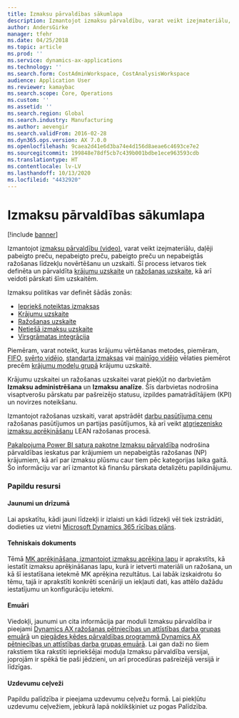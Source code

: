 ```yaml
---
title: Izmaksu pārvaldības sākumlapa
description: Izmantojot izmaksu pārvaldību, varat veikt izejmateriālu, daļēji pabeigto preču, nepabeigto preču, pabeigto preču un nepabeigtās ražošanas līdzekļu novērtēšanu un uzskaiti.
author: AndersGirke
manager: tfehr
ms.date: 04/25/2018
ms.topic: article
ms.prod: ''
ms.service: dynamics-ax-applications
ms.technology: ''
ms.search.form: CostAdminWorkspace, CostAnalysisWorkspace
audience: Application User
ms.reviewer: kamaybac
ms.search.scope: Core, Operations
ms.custom: ''
ms.assetid: ''
ms.search.region: Global
ms.search.industry: Manufacturing
ms.author: aevengir
ms.search.validFrom: 2016-02-28
ms.dyn365.ops.version: AX 7.0.0
ms.openlocfilehash: 9caea2d41e6d3ba74e4d156d8aeae6c4693ce7e2
ms.sourcegitcommit: 199848e78df5cb7c439b001bdbe1ece963593cdb
ms.translationtype: HT
ms.contentlocale: lv-LV
ms.lasthandoff: 10/13/2020
ms.locfileid: "4432920"
---
```

# <a name="cost-management-home-page"></a>Izmaksu pārvaldības sākumlapa

[!include [banner](../includes/banner.md)]

Izmantojot [izmaksu pārvaldību (video)](https://www.youtube.com/watch?v=vXzlC-mOBcg&feature=youtu.be), varat veikt izejmateriālu, daļēji pabeigto preču, nepabeigto preču, pabeigto preču un nepabeigtās ražošanas līdzekļu novērtēšanu un uzskaiti. Šī process ietvaros tiek definēta un pārvaldīta [krājumu uzskaite](cost-object.md) un [ražošanas uzskaite](bom-calculations.md), kā arī veidoti pārskati šīm uzskaitēm.

Izmaksu politikas var definēt šādās zonās:

- [Iepriekš noteiktas izmaksas](costing-versions.md)
- [Krājumu uzskaite](cost-object.md)
- [Ražošanas uzskaite](bom-calculations.md)
- [Netiešā izmaksu uzskaite](costing-sheets.md)
- [Virsgrāmatas integrācija](production-order-cost-analysis.md)

Piemēram, varat noteikt, kuras krājumu vērtēšanas metodes, piemēram, [FIFO](fifo-physical-value-marking.md), [svērto vidējo](weighted-average-physical-value-marking.md), [standarta izmaksas](prerequisites-standard-costs.md) vai [mainīgo vidējo](moving-average.md) vēlaties piemērot precēm [krājumu modeļu grupā](../inventory/reserve-inventory-quantities.md) krājumu uzskaitē.

Krājumu uzskaitei un ražošanas uzskaitei varat piekļūt no darbvietām **Izmaksu administrēšana** un **Izmaksu analīze**. Šīs darbvietas nodrošina visaptverošu pārskatu par pašreizējo statusu, izpildes pamatrādītājiem (KPI) un novirzes noteikšanu. 

Izmantojot ražošanas uzskaiti, varat apstrādēt [darbu pasūtījuma cenu](production-order-cost-analysis.md) ražošanas pasūtījumos un partijas pasūtījumos, kā arī veikt [atgriezenisko izmaksu aprēķināšanu](backflush-costing.md) LEAN ražošanas procesā.

[Pakalpojuma Power BI satura pakotne Izmaksu pārvaldība](../../dev-itpro/analytics/cost-management-content-pack.md) nodrošina pārvaldības ieskatus par krājumiem un nepabeigtās ražošanas (NP) krājumiem, kā arī par izmaksu plūsmu caur tiem pēc kategorijas laika gaitā. Šo informāciju var arī izmantot kā finanšu pārskata detalizētu papildinājumu.

### <a name="additional-resources"></a>Papildu resursi

#### <a name="whats-new-and-in-development"></a>Jaunumi un drīzumā

Lai apskatītu, kādi jauni līdzekļi ir izlaisti un kādi līdzekļi vēl tiek izstrādāti, dodieties uz vietni [Microsoft Dynamics 365 rīcības plāns](https://roadmap.dynamics.com/).

#### <a name="white-paper"></a>Tehniskais dokuments

Tēmā [MK aprēķināšana, izmantojot izmaksu aprēķina lapu](https://www.microsoft.com/download/details.aspx?id=101937) ir aprakstīts, kā iestatīt izmaksu aprēķināšanas lapu, kurā ir ietverti materiāli un ražošana, un kā šī iestatīšana ietekmē MK aprēķina rezultātus. Lai labāk izskaidrotu šo tēmu, tajā ir aprakstīti konkrēti scenāriji un iekļauti dati, kas attēlo dažādu iestatījumu un konfigurāciju ietekmi.

#### <a name="blogs"></a>Emuāri

Viedokļi, jaunumi un cita informācija par moduli Izmaksu pārvaldība ir pieejami [Dynamics AX ražošanas pētniecības un attīstības darba grupas emuārā](https://blogs.msdn.microsoft.com/axmfg) un [piegādes ķēdes pārvaldības programmā Dynamics AX pētniecības un attīstības darba grupas emuārā](https://blogs.msdn.microsoft.com/dynamicsaxscm). Lai gan daži no šiem rakstiem tika rakstīti iepriekšējai moduļa Izmaksu pārvaldība versijai, joprojām ir spēkā tie paši jēdzieni, un arī procedūras pašreizējā versijā ir līdzīgas.

#### <a name="task-guides"></a>Uzdevumu ceļveži

Papildu palīdzība ir pieejama uzdevumu ceļvežu formā. Lai piekļūtu uzdevumu ceļvežiem, jebkurā lapā noklikšķiniet uz pogas Palīdzība.